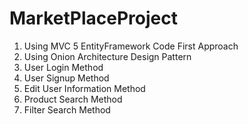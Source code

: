 # MarketPlaceProject
1. Using MVC 5 EntityFramework Code First Approach
2. Using Onion Architecture Design Pattern
3. User Login Method
4. User Signup Method
5. Edit User Information Method
6. Product Search Method
7. Filter Search Method
